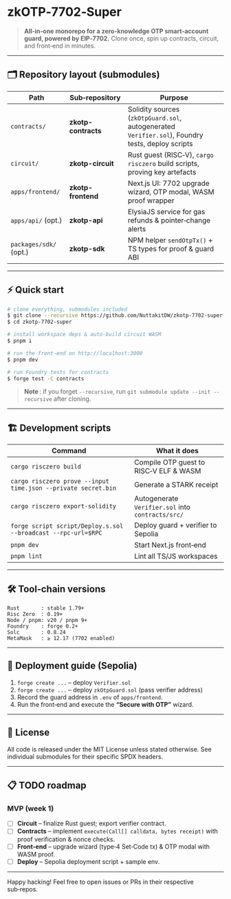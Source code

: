 # zkOTP‑7702‑Super

> **All‑in‑one monorepo for a zero‑knowledge OTP smart‑account guard, powered by EIP‑7702.**
> Clone once, spin up contracts, circuit, and front‑end in minutes.

---

## 🗂 Repository layout (submodules)

| Path                   | Sub‑repository      | Purpose                                                                                          |
| ---------------------- | ------------------- | ------------------------------------------------------------------------------------------------ |
| `contracts/`           | **zkotp-contracts** | Solidity sources (`zkOtpGuard.sol`, autogenerated `Verifier.sol`), Foundry tests, deploy scripts |
| `circuit/`             | **zkotp-circuit**   | Rust guest (RISC‑V), `cargo risczero` build scripts, proving key artefacts                       |
| `apps/frontend/`       | **zkotp-frontend**  | Next.js UI: 7702 upgrade wizard, OTP modal, WASM proof wrapper                                   |
| `apps/api/` (opt.)     | **zkotp-api**       | ElysiaJS service for gas refunds & pointer‑change alerts                                         |
| `packages/sdk/` (opt.) | **zkotp-sdk**       | NPM helper `sendOtpTx()` + TS types for proof & guard ABI                                        |

---

## ⚡ Quick start

```bash
# clone everything, submodules included
$ git clone --recursive https://github.com/NuttakitDW/zkotp-7702-super.git
$ cd zkotp-7702-super

# install workspace deps & auto‑build circuit WASM
$ pnpm i

# run the front‑end on http://localhost:3000
$ pnpm dev

# run Foundry tests for contracts
$ forge test -C contracts
```

> **Note** : if you forget `--recursive`, run `git submodule update --init --recursive` after cloning.

---

## 🏗 Development scripts

| Command                                                       | What it does                                      |
| ------------------------------------------------------------- | ------------------------------------------------- |
| `cargo risczero build`                                        | Compile OTP guest to RISC‑V ELF & WASM            |
| `cargo risczero prove --input time.json --private secret.bin` | Generate a STARK receipt                          |
| `cargo risczero export-solidity`                              | Autogenerate `Verifier.sol` into `contracts/src/` |
| `forge script script/Deploy.s.sol --broadcast --rpc-url=$RPC` | Deploy guard + verifier to Sepolia                |
| `pnpm dev`                                                    | Start Next.js front‑end                           |
| `pnpm lint`                                                   | Lint all TS/JS workspaces                         |

---

## 🛠 Tool‑chain versions

```text
Rust       : stable 1.79+
Risc Zero  : 0.19+
Node / pnpm: v20 / pnpm 9+
Foundry    : forge 0.2+
Solc       : 0.8.24
MetaMask   : ≥ 12.17 (7702 enabled)
```

---

## 🚀 Deployment guide (Sepolia)

1. `forge create ...` – deploy `Verifier.sol`
2. `forge create ...` – deploy `zkOtpGuard.sol` (pass verifier address)
3. Record the guard address in `.env` of `apps/frontend`.
4. Run the front‑end and execute the **“Secure with OTP”** wizard.

---

## 📜 License

All code is released under the MIT License unless stated otherwise. See individual submodules for their specific SPDX headers.

---

## 📋 TODO roadmap

### MVP (week 1)

* [ ] **Circuit** – finalize Rust guest; export verifier contract.
* [ ] **Contracts** – implement `execute(Call[] calldata, bytes receipt)` with proof verification & nonce checks.
* [ ] **Front‑end** – upgrade wizard (type‑4 Set‑Code tx) & OTP modal with WASM proof.
* [ ] **Deploy** – Sepolia deployment script + sample env.

---

Happy hacking! Feel free to open issues or PRs in their respective sub‑repos.
